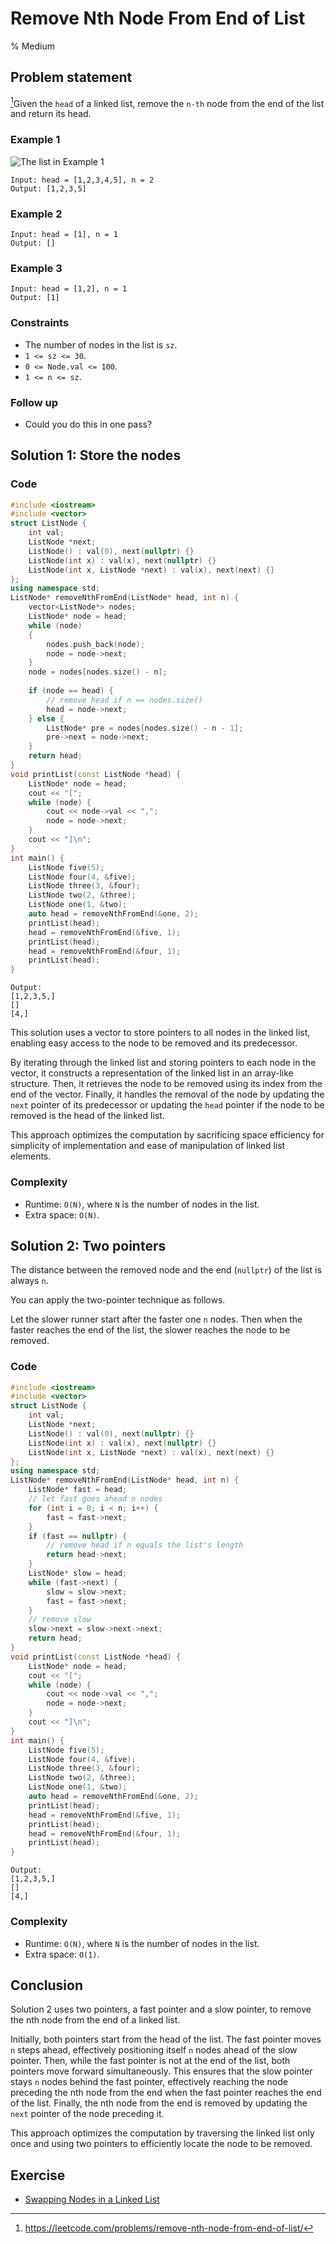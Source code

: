 # Remove Nth Node From End of List
% Medium
## Problem statement

[^url]Given the `head` of a linked list, remove the `n-th` node from the end of the list and return its head.

[^url]: https://leetcode.com/problems/remove-nth-node-from-end-of-list/
### Example 1
![The list in Example 1](19_remove_ex1.jpg)
```text
Input: head = [1,2,3,4,5], n = 2
Output: [1,2,3,5]
```

### Example 2
```text
Input: head = [1], n = 1
Output: []
```

### Example 3
```text
Input: head = [1,2], n = 1
Output: [1]
``` 

### Constraints

* The number of nodes in the list is `sz`.
* `1 <= sz <= 30`.
* `0 <= Node.val <= 100`.
* `1 <= n <= sz`.
 

### Follow up
* Could you do this in one pass?

## Solution 1: Store the nodes

### Code
```cpp
#include <iostream>
#include <vector>
struct ListNode {
    int val;
    ListNode *next;
    ListNode() : val(0), next(nullptr) {}
    ListNode(int x) : val(x), next(nullptr) {}
    ListNode(int x, ListNode *next) : val(x), next(next) {}
};
using namespace std;
ListNode* removeNthFromEnd(ListNode* head, int n) {
    vector<ListNode*> nodes;
    ListNode* node = head;
    while (node)
    {
        nodes.push_back(node);
        node = node->next;
    }    
    node = nodes[nodes.size() - n];
    
    if (node == head) {
        // remove head if n == nodes.size()
        head = node->next;
    } else {
        ListNode* pre = nodes[nodes.size() - n - 1];
        pre->next = node->next;
    }
    return head;
}
void printList(const ListNode *head) {
    ListNode* node = head;
    cout << "[";
    while (node) {
        cout << node->val << ",";
        node = node->next;
    }
    cout << "]\n";
}
int main() {
    ListNode five(5);
    ListNode four(4, &five);
    ListNode three(3, &four);
    ListNode two(2, &three);
    ListNode one(1, &two);
    auto head = removeNthFromEnd(&one, 2);
    printList(head);
    head = removeNthFromEnd(&five, 1);
    printList(head);
    head = removeNthFromEnd(&four, 1);
    printList(head);
}
```
```text
Output:
[1,2,3,5,]
[]
[4,]
```

This solution uses a vector to store pointers to all nodes in the linked list, enabling easy access to the node to be removed and its predecessor. 

By iterating through the linked list and storing pointers to each node in the vector, it constructs a representation of the linked list in an array-like structure. Then, it retrieves the node to be removed using its index from the end of the vector. Finally, it handles the removal of the node by updating the `next` pointer of its predecessor or updating the `head` pointer if the node to be removed is the head of the linked list. 

This approach optimizes the computation by sacrificing space efficiency for simplicity of implementation and ease of manipulation of linked list elements.

### Complexity

* Runtime: `O(N)`, where `N` is the number of nodes in the list.
* Extra space: `O(N)`.

## Solution 2: Two pointers

The distance between the removed node and the end (`nullptr`) of the list is always `n`.

You can apply the two-pointer technique as follows.

Let the slower runner start after the faster one `n` nodes. Then when the faster reaches the end of the list, the slower reaches the node to be removed.

### Code
```cpp
#include <iostream>
#include <vector>
struct ListNode {
    int val;
    ListNode *next;
    ListNode() : val(0), next(nullptr) {}
    ListNode(int x) : val(x), next(nullptr) {}
    ListNode(int x, ListNode *next) : val(x), next(next) {}
};
using namespace std;
ListNode* removeNthFromEnd(ListNode* head, int n) {
    ListNode* fast = head;
    // let fast goes ahead n nodes 
    for (int i = 0; i < n; i++) {
        fast = fast->next;
    }
    if (fast == nullptr) {
        // remove head if n equals the list's length
        return head->next;
    }
    ListNode* slow = head;
    while (fast->next) {
        slow = slow->next;
        fast = fast->next;
    }
    // remove slow
    slow->next = slow->next->next;
    return head;
}
void printList(const ListNode *head) {
    ListNode* node = head;
    cout << "[";
    while (node) {
        cout << node->val << ",";
        node = node->next;
    }
    cout << "]\n";
}
int main() {
    ListNode five(5);
    ListNode four(4, &five);
    ListNode three(3, &four);
    ListNode two(2, &three);
    ListNode one(1, &two);
    auto head = removeNthFromEnd(&one, 2);
    printList(head);
    head = removeNthFromEnd(&five, 1);
    printList(head);
    head = removeNthFromEnd(&four, 1);
    printList(head);
}
```
```text
Output:
[1,2,3,5,]
[]
[4,]
```

### Complexity

* Runtime: `O(N)`, where `N` is the number of nodes in the list.
* Extra space: `O(1)`.

## Conclusion

Solution 2 uses two pointers, a fast pointer and a slow pointer, to remove the nth node from the end of a linked list. 

Initially, both pointers start from the head of the list. The fast pointer moves `n` steps ahead, effectively positioning itself `n` nodes ahead of the slow pointer. Then, while the fast pointer is not at the end of the list, both pointers move forward simultaneously. This ensures that the slow pointer stays `n` nodes behind the fast pointer, effectively reaching the node preceding the nth node from the end when the fast pointer reaches the end of the list. Finally, the nth node from the end is removed by updating the `next` pointer of the node preceding it. 

This approach optimizes the computation by traversing the linked list only once and using two pointers to efficiently locate the node to be removed.

## Exercise
- [Swapping Nodes in a Linked List](https://leetcode.com/problems/swapping-nodes-in-a-linked-list/)
